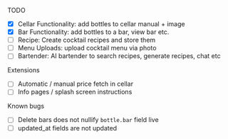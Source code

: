 TODO

- [X] Cellar Functionality: add bottles to cellar manual + image
- [X] Bar Functionality: add bottles to a bar, view bar etc.
- [ ] Recipe: Create cocktail recipes and store them
- [ ] Menu Uploads: upload cocktail menu via photo
- [ ] Bartender: AI bartender to search recipes, generate recipes, chat etc

Extensions
- [ ] Automatic / manual price fetch in cellar
- [ ] Info pages / splash screen instructions

Known bugs
- [ ] Delete bars does not nullify `bottle.bar` field live
- [ ] updated_at fields are not updated
